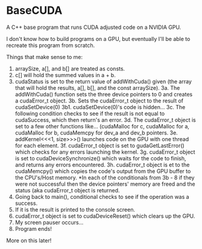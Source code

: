 # BaseCUDA

A C++ base program that runs CUDA adjusted code on a NVIDIA GPU.

I don't know how to build programs on a GPU, but eventually I'll be able to recreate this program from scratch.

Things that make sense to me:
1. arraySize, a[], and b[] are treated as consts.
2. c[] will hold the summed values in a + b.
3. cudaStatus is set to the return value of addWithCuda() given (the array that will hold the results, a[], b[], and the const arraySize).
3a. The addWithCuda() function sets the three device pointers to 0 and creates a cudaError_t object.
3b. Sets the cudaError_t object to the result of cudaSetDevice(0)
3b1. cudaSetDevice(0)'s code is hidden...
3c. The following condition checks to see if the result is not equal to cudaSuccess, which then return's an error.
3d. The cudaError_t object is set to a few other functions like... (cudaMalloc for c, cudaMalloc for a, cudaMalloc for b, cudaMemcpy for
    dev_a and dev_b pointers.
3e. addKernel<<<1, size>>>() launches code on the GPU with one thread for each element.
3f. cudaError_t object is set to gudaGetLastError() which checks for any errors launching the kernel.
3g. cudaError_t object is set to cudaDeviceSynchronize() which waits for the code to finish, and returns any errors encountered.
3h. cudaError_t object is et to the cudaMemcpy() which copies the code's output from the GPU buffer to the CPU's/Host memory.
*In each of the conditionals from 3b - 8 if they were not successful then the device pointers' memory are freed and the status
    (aka cudaError_t object is returned.
4. Going back to main(), conditional checks to see if the operation was a success.
5. If it is the result is printed to the console screen.
6. cudaError_t object is set to cudaDeviceReset() which clears up the GPU.
7. My screen pauser occurs...
8. Program ends!

More on this later!
